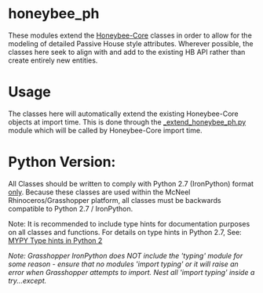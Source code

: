 # honeybee_ph
These modules extend the [Honeybee-Core](https://github.com/ladybug-tools/honeybee-core) classes in order to allow for the modeling of detailed Passive House style attributes. Wherever possible, the classes here seek to align with and add to the existing HB API rather than create entirely new entities.

# Usage
The classes here will automatically extend the existing Honeybee-Core objects at import time. This is done through the [_extend_honeybee_ph.py](https://github.com/PH-Tools/honeybee_ph/blob/phpp_exporter/honeybee_ph/_extend_honeybee_ph.py) module which will be called by Honeybee-Core import time.

# Python Version:
All Classes should be written to comply with Python 2.7 (IronPython) format <u>only</u>. Because these classes are used within the McNeel Rhinoceros/Grasshopper platform, all classes must be backwards compatible to Python 2.7 / IronPython.

Note: It is recommended to include type hints for documentation purposes on all classes and functions. For details on type hints in Python 2.7, See: [MYPY Type hints in Python 2](https://mypy.readthedocs.io/en/stable/cheat_sheet.html)

<i>Note: Grasshopper IronPython does NOT include the 'typing' module for some reason - ensure that no modules 'import typing' or it will raise an error when Grasshopper attempts to import. Nest all 'import typing' inside a try...except.</i>